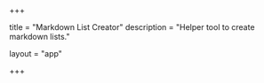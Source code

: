 +++

title = "Markdown List Creator"
description = "Helper tool to create markdown lists."

layout = "app"

+++
